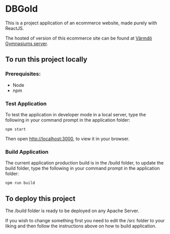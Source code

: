 # DBGold
This is a project application of an ecommerce website, made purely with ReactJS.

The hosted of version of this ecommerce site can be found at [Värmdö Gymnasiums server](http://labb.vgy.se/~davidbd/projekt/foretag).


## To run this project locally
### Prerequisites:

* Node
* npm


### Test Application

To test the application in developer mode in a local server, type the following in your command prompt in the application folder:

`npm start`

Then open [http://localhost:3000](http://localhost:3000), to view it in your browser.


### Build Application

The current application production build is in the /build folder, to update the build folder, type the following in your command prompt in the application folder:

`npm run build`



## To deploy this project

The /build folder is ready to be deployed on any Apache Server.

If you wish to change something first you need to edit the /src folder to your liking and then follow the instructions above on how to build application.
